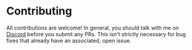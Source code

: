 # Contributing
All contributions are welcome! In general, you should talk with me on [Discord](https://discord.gg/TODO) before you submit any PRs. This isn't strictly necessary for bug fixes that already have an associated, open issue.
